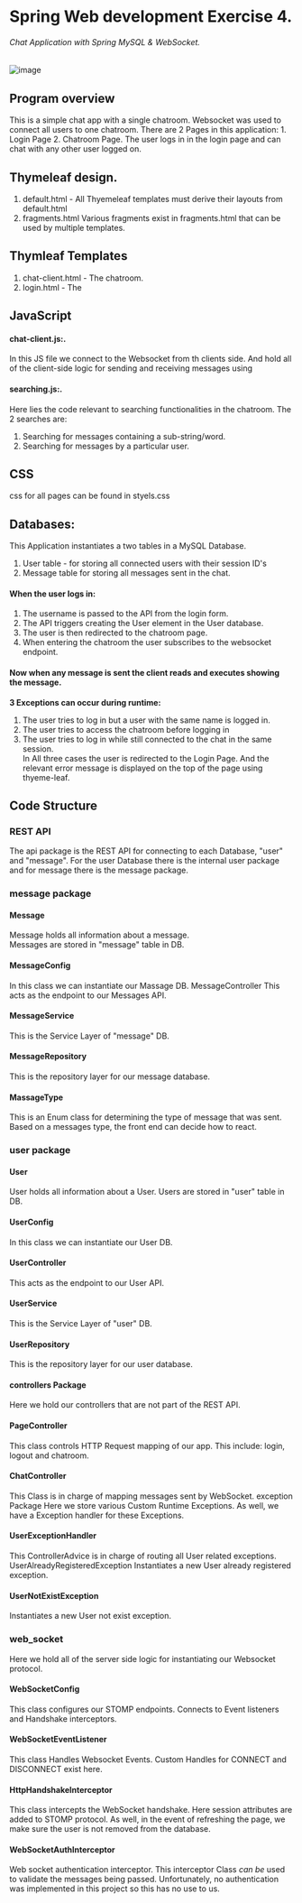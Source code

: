  # Spring Web development Exercise 4.
 ###### Chat Application with Spring MySQL & WebSocket.
![image](https://user-images.githubusercontent.com/57197982/164945446-04d4c243-e761-411a-8922-af3ca73ebd69.png)

## Program overview
This is a simple chat app with a single chatroom.
Websocket was used to connect all users to one chatroom.
There are 2 Pages in this application: 1. Login Page 2. Chatroom Page.
The user logs in in the login page and can chat with any other user logged on.




## Thymeleaf design.
1. default.html - All Thyemeleaf templates must derive their layouts from default.html
2. fragments.html Various fragments exist in fragments.html that can be used by multiple templates.

## Thymleaf Templates
1. chat-client.html - The chatroom.
2. login.html - The

## JavaScript
#### chat-client.js:.
In this JS file we connect to the Websocket from th clients side.
And hold all of the client-side logic for sending and receiving messages using

#### searching.js:.
Here lies the code relevant to searching functionalities in the chatroom.
The 2 searches are:
1. Searching for messages containing a sub-string/word.
2. Searching for messages by a particular user.
			    
## CSS
css for all pages can be found in styels.css

##  Databases:
This Application instantiates a two tables in a MySQL Database.
1. User table - for storing all connected users with their session ID's
2. Message  table for storing all messages sent in the chat.
####  When the user logs in:
1. The username is passed to the API from the login form.
2. The API triggers creating the User element in the User database.
3. The user is then redirected to the chatroom page.
4. When entering the chatroom the user subscribes to the websocket endpoint.
#### Now when any message is sent the client reads and executes showing the message.
**3 Exceptions can occur during runtime:**
 1. The user tries to log in but a user with the same name is logged in.
 2. The user tries to access the chatroom before logging in
 3. The user tries to log in while still connected to the chat in the same session.  
 In All three cases the user is redirected to the Login Page.
 And the relevant error message is displayed on the top of the page using thyeme-leaf.

## Code Structure
### REST API
The api package is the REST API for connecting to each Database, "user" and "message".
For the user Database there is the internal user package
and for message there is the message package.

### message package
#### Message 
Message holds all information about a message.    
Messages are stored in "message" table in DB.
#### MessageConfig
In this class we can instantiate our Massage DB.
MessageController
This acts as the endpoint to our Messages API.
#### MessageService
This is the Service Layer of "message" DB.
#### MessageRepository
This is the repository layer for our message database.
#### MassageType
This is an Enum class for determining the type of message that was sent.
Based on a messages type, the front end can decide how to react.
### user package
#### User
User holds all information about a User.
Users are stored in "user" table in DB.
#### UserConfig
In this class we can instantiate our User DB.
#### UserController
This acts as the endpoint to our User API.
#### UserService
This is the Service Layer of "user" DB.
#### UserRepository
This is the repository layer for our user database.
#### controllers Package
Here we hold our controllers that are not part of the REST API.

####  PageController
This class controls HTTP Request mapping of our app.
This include: login, logout and chatroom.
####  ChatController
This Class is in charge of mapping messages sent by WebSocket.
exception Package
Here we store various Custom Runtime Exceptions.
As well, we have a Exception handler for these Exceptions.


####  UserExceptionHandler
This ControllerAdvice is in charge of routing all User related exceptions.
UserAlreadyRegisteredException
Instantiates a new User already registered exception.
####  UserNotExistException
Instantiates a new User not exist exception.
### web_socket
Here we hold all of the server side logic for instantiating our Websocket protocol.
####  WebSocketConfig
This class configures our STOMP endpoints.
Connects to Event listeners and Handshake interceptors.
####  WebSocketEventListener
This class Handles Websocket Events.
Custom Handles for CONNECT and DISCONNECT exist here.
####  HttpHandshakeInterceptor
This class intercepts the WebSocket handshake.
Here session attributes are added to STOMP protocol.
As well, in the event of refreshing the page, we make sure the user is not removed from the database.
####  WebSocketAuthInterceptor
Web socket authentication interceptor.
This interceptor Class *can be* used to validate the messages being passed.
Unfortunately, no authentication was implemented in this project so this has no use to us.
